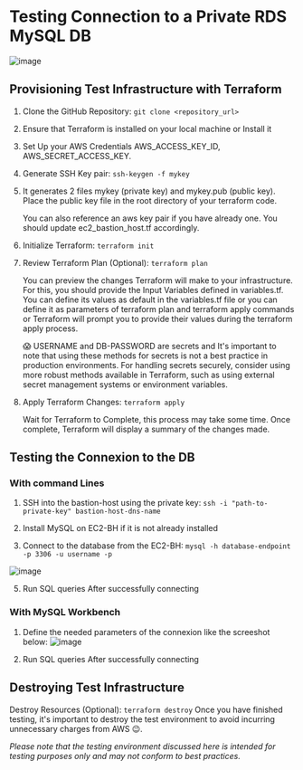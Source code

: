 # Testing Connection to a Private RDS MySQL DB 

![image](https://github.com/mariemssi/Test_Connect_To_Private_RDS-MySQL_DB_1/assets/69463864/460c5bdf-a95a-4f49-8a47-70845bfb8407)





## Provisioning Test Infrastructure with Terraform
1. Clone the GitHub Repository: `git clone <repository_url>`
  
2. Ensure that Terraform is installed on your local machine or Install it
   
3. Set Up your AWS Credentials AWS_ACCESS_KEY_ID, AWS_SECRET_ACCESS_KEY.
        
4. Generate SSH Key pair: `ssh-keygen -f mykey`
5. 
   It generates 2 files mykey (private key) and mykey.pub (public key). Place the public key file in the root directory of your terraform code.

    You can also reference an aws key pair if you have already one. You should update ec2_bastion_host.tf accordingly.

   
   
6. Initialize Terraform: `terraform init`
   
7. Review Terraform Plan (Optional): `terraform plan`
   
   You can preview the changes Terraform will make to your infrastructure. For this, you should provide the Input Variables defined in variables.tf. You can define its values as default in the variables.tf file or you can define it as parameters of terraform plan and terraform apply commands
   or Terraform will prompt you to provide their values during the terraform apply process.

   😱 USERNAME and DB-PASSWORD are secrets and It's important to note that using these methods for secrets is not a best practice in production environments.
   For handling secrets securely, consider using more robust methods available in Terraform, such as using external secret management systems or environment variables.  
  
8. Apply Terraform Changes: `terraform apply`

    Wait for Terraform to Complete, this process may take some time. Once complete, Terraform will display a summary of the changes made.

## Testing the Connexion to the DB

### With command Lines
 
1. SSH into the bastion-host using the private key: `ssh -i "path-to-private-key" bastion-host-dns-name`
 
2. Install MySQL on EC2-BH if it is not already installed

3. Connect to the database from the EC2-BH: `mysql -h database-endpoint -p 3306 -u username -p`

![image](https://github.com/mariemssi/Test_Connect_To_Private_RDS-MySQL_DB_1/assets/69463864/97c22cd9-4b82-4aaa-a7a1-65008ccd9723)



5. Run SQL queries After successfully connecting
 


### With MySQL Workbench

1. Define the needed parameters of the connexion like the screeshot below:
![image](https://github.com/mariemssi/Test_Connect_To_Private_RDS-MySQL_DB_1/assets/69463864/70a39a9c-e370-4710-9899-1483c1264894)




3. Run SQL queries After successfully connecting
 
## Destroying Test Infrastructure
  Destroy Resources (Optional): `terraform destroy`
  Once you have finished testing, it's important to destroy the test environment to avoid incurring unnecessary charges from AWS 😉.

*Please note that the testing environment discussed here is intended for testing purposes only and may not conform to best practices.*
